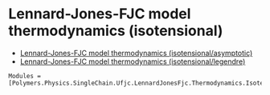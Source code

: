 # Lennard-Jones-FJC model thermodynamics (isotensional)

  * [Lennard-Jones-FJC model thermodynamics (isotensional/asymptotic)](../../../../../asymptotic)
  * [Lennard-Jones-FJC model thermodynamics (isotensional/legendre)](../../../../../legendre)

```@autodocs
Modules = [Polymers.Physics.SingleChain.Ufjc.LennardJonesFjc.Thermodynamics.Isotensional]
```
